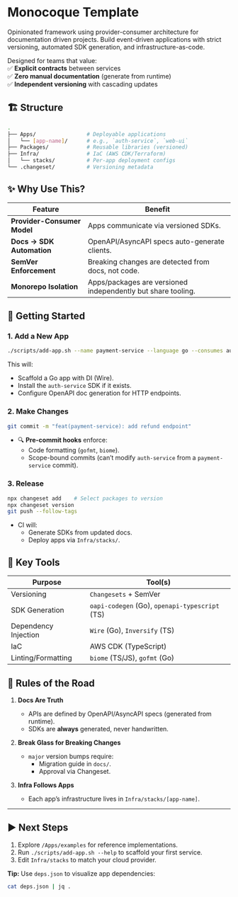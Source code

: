 # Monocoque Template
Opinionated framework using provider-consumer architecture for documentation driven projects.
Build event-driven applications with strict versioning, automated SDK generation, and infrastructure-as-code.

Designed for teams that value:  
✅ **Explicit contracts** between services  
✅ **Zero manual documentation** (generate from runtime)  
✅ **Independent versioning** with cascading updates  

## 🏗️ Structure

```bash
.
├── Apps/                # Deployable applications
│   └── [app-name]/      # e.g., `auth-service`, `web-ui`
├── Packages/            # Reusable libraries (versioned)
├── Infra/               # IaC (AWS CDK/Terraform)
│   └── stacks/          # Per-app deployment configs
└── .changeset/          # Versioning metadata
```

## ✨ Why Use This?

| Feature                | Benefit                                                                 |
|------------------------|-------------------------------------------------------------------------|
| **Provider-Consumer Model** | Apps communicate via versioned SDKs.                               |
| **Docs → SDK Automation**  | OpenAPI/AsyncAPI specs auto-generate clients.                       |
| **SemVer Enforcement** | Breaking changes are detected from docs, not code.                      |
| **Monorepo Isolation** | Apps/packages are versioned independently but share tooling.            |

## 🚀 Getting Started

### 1. Add a New App
```bash
./scripts/add-app.sh --name payment-service --language go --consumes auth --provides http
```
This will:
- Scaffold a Go app with DI (Wire).
- Install the `auth-service` SDK if it exists.
- Configure OpenAPI doc generation for HTTP endpoints.

### 2. Make Changes
```bash
git commit -m "feat(payment-service): add refund endpoint"
```
- 🔍 **Pre-commit hooks** enforce:  
  - Code formatting (`gofmt`, `biome`).  
  - Scope-bound commits (can’t modify `auth-service` from a `payment-service` commit).  

### 3. Release
```bash
npx changeset add    # Select packages to version
npx changeset version
git push --follow-tags
```
- CI will:  
  - Generate SDKs from updated docs.  
  - Deploy apps via `Infra/stacks/`.  

## 🔧 Key Tools

| Purpose               | Tool(s)                              |
|-----------------------|--------------------------------------|
| Versioning            | `Changesets` + SemVer               |
| SDK Generation        | `oapi-codegen` (Go), `openapi-typescript` (TS) |
| Dependency Injection  | `Wire` (Go), `Inversify` (TS)       |
| IaC                   | AWS CDK (TypeScript)                |
| Linting/Formatting    | `biome` (TS/JS), `gofmt` (Go)       |

## 📜 Rules of the Road

1. **Docs Are Truth**  
   - APIs are defined by OpenAPI/AsyncAPI specs (generated from runtime).  
   - SDKs are **always** generated, never handwritten.  

2. **Break Glass for Breaking Changes**  
   - `major` version bumps require:  
     - Migration guide in `docs/`.  
     - Approval via Changeset.  

3. **Infra Follows Apps**  
   - Each app’s infrastructure lives in `Infra/stacks/[app-name]`.  

---

## ▶️ **Next Steps**
1. Explore `/Apps/examples` for reference implementations.  
2. Run `./scripts/add-app.sh --help` to scaffold your first service.  
3. Edit `Infra/stacks` to match your cloud provider.  

**Tip:** Use `deps.json` to visualize app dependencies:  
```bash
cat deps.json | jq .
```